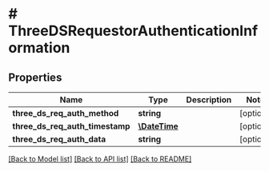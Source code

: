 # # ThreeDSRequestorAuthenticationInformation

## Properties

Name | Type | Description | Notes
------------ | ------------- | ------------- | -------------
**three_ds_req_auth_method** | **string** |  | [optional]
**three_ds_req_auth_timestamp** | [**\DateTime**](\DateTime.md) |  | [optional]
**three_ds_req_auth_data** | **string** |  | [optional]

[[Back to Model list]](../../README.md#models) [[Back to API list]](../../README.md#endpoints) [[Back to README]](../../README.md)
